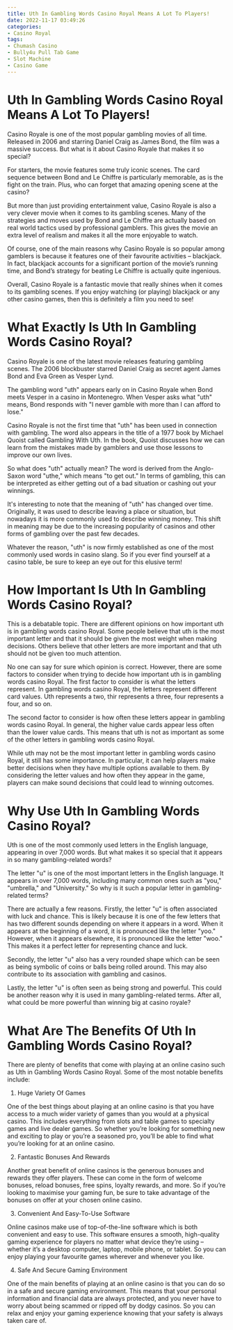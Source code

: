 ```yaml
---
title: Uth In Gambling Words Casino Royal Means A Lot To Players!
date: 2022-11-17 03:49:26
categories:
- Casino Royal
tags:
- Chumash Casino
- Bully4u Pull Tab Game
- Slot Machine
- Casino Game
---
```



#  Uth In Gambling Words Casino Royal Means A Lot To Players!

Casino Royale is one of the most popular gambling movies of all time. Released in 2006 and starring Daniel Craig as James Bond, the film was a massive success. But what is it about Casino Royale that makes it so special?

For starters, the movie features some truly iconic scenes. The card sequence between Bond and Le Chiffre is particularly memorable, as is the fight on the train. Plus, who can forget that amazing opening scene at the casino?

But more than just providing entertainment value, Casino Royale is also a very clever movie when it comes to its gambling scenes. Many of the strategies and moves used by Bond and Le Chiffre are actually based on real world tactics used by professional gamblers. This gives the movie an extra level of realism and makes it all the more enjoyable to watch.

Of course, one of the main reasons why Casino Royale is so popular among gamblers is because it features one of their favourite activities – blackjack. In fact, blackjack accounts for a significant portion of the movie’s running time, and Bond’s strategy for beating Le Chiffre is actually quite ingenious.

Overall, Casino Royale is a fantastic movie that really shines when it comes to its gambling scenes. If you enjoy watching (or playing) blackjack or any other casino games, then this is definitely a film you need to see!

#  What Exactly Is Uth In Gambling Words Casino Royal?

Casino Royale is one of the latest movie releases featuring gambling scenes. The 2006 blockbuster starred Daniel Craig as secret agent James Bond and Eva Green as Vesper Lynd. 

The gambling word "uth" appears early on in Casino Royale when Bond meets Vesper in a casino in Montenegro. When Vesper asks what "uth" means, Bond responds with "I never gamble with more than I can afford to lose." 

Casino Royale is not the first time that "uth" has been used in connection with gambling. The word also appears in the title of a 1977 book by Michael Quoist called Gambling With Uth. In the book, Quoist discusses how we can learn from the mistakes made by gamblers and use those lessons to improve our own lives. 

So what does "uth" actually mean? The word is derived from the Anglo-Saxon word "uthe," which means "to get out." In terms of gambling, this can be interpreted as either getting out of a bad situation or cashing out your winnings. 

It's interesting to note that the meaning of "uth" has changed over time. Originally, it was used to describe leaving a place or situation, but nowadays it is more commonly used to describe winning money. This shift in meaning may be due to the increasing popularity of casinos and other forms of gambling over the past few decades. 

Whatever the reason, "uth" is now firmly established as one of the most commonly used words in casino slang. So if you ever find yourself at a casino table, be sure to keep an eye out for this elusive term!

#  How Important Is Uth In Gambling Words Casino Royal?

This is a debatable topic. There are different opinions on how important uth is in gambling words casino Royal. Some people believe that uth is the most important letter and that it should be given the most weight when making decisions. Others believe that other letters are more important and that uth should not be given too much attention.

No one can say for sure which opinion is correct. However, there are some factors to consider when trying to decide how important uth is in gambling words casino Royal. The first factor to consider is what the letters represent. In gambling words casino Royal, the letters represent different card values. Uth represents a two, thir represents a three, four represents a four, and so on.

The second factor to consider is how often these letters appear in gambling words casino Royal. In general, the higher value cards appear less often than the lower value cards. This means that uth is not as important as some of the other letters in gambling words casino Royal.

While uth may not be the most important letter in gambling words casino Royal, it still has some importance. In particular, it can help players make better decisions when they have multiple options available to them. By considering the letter values and how often they appear in the game, players can make sound decisions that could lead to winning outcomes.

#  Why Use Uth In Gambling Words Casino Royal?

Uth is one of the most commonly used letters in the English language, appearing in over 7,000 words. But what makes it so special that it appears in so many gambling-related words?

The letter "u" is one of the most important letters in the English language. It appears in over 7,000 words, including many common ones such as "you," "umbrella," and "University." So why is it such a popular letter in gambling-related terms?

There are actually a few reasons. Firstly, the letter "u" is often associated with luck and chance. This is likely because it is one of the few letters that has two different sounds depending on where it appears in a word. When it appears at the beginning of a word, it is pronounced like the letter "yoo." However, when it appears elsewhere, it is pronounced like the letter "woo." This makes it a perfect letter for representing chance and luck.

Secondly, the letter "u" also has a very rounded shape which can be seen as being symbolic of coins or balls being rolled around. This may also contribute to its association with gambling and casinos.

Lastly, the letter "u" is often seen as being strong and powerful. This could be another reason why it is used in many gambling-related terms. After all, what could be more powerful than winning big at casino royale?

#  What Are The Benefits Of Uth In Gambling Words Casino Royal?

There are plenty of benefits that come with playing at an online casino such as Uth in Gambling Words Casino Royal. Some of the most notable benefits include:

1. Huge Variety Of Games

One of the best things about playing at an online casino is that you have access to a much wider variety of games than you would at a physical casino. This includes everything from slots and table games to specialty games and live dealer games. So whether you’re looking for something new and exciting to play or you’re a seasoned pro, you’ll be able to find what you’re looking for at an online casino.

2. Fantastic Bonuses And Rewards

Another great benefit of online casinos is the generous bonuses and rewards they offer players. These can come in the form of welcome bonuses, reload bonuses, free spins, loyalty rewards, and more. So if you’re looking to maximise your gaming fun, be sure to take advantage of the bonuses on offer at your chosen online casino.

3. Convenient And Easy-To-Use Software

Online casinos make use of top-of-the-line software which is both convenient and easy to use. This software ensures a smooth, high-quality gaming experience for players no matter what device they’re using – whether it’s a desktop computer, laptop, mobile phone, or tablet. So you can enjoy playing your favourite games wherever and whenever you like.

4. Safe And Secure Gaming Environment

One of the main benefits of playing at an online casino is that you can do so in a safe and secure gaming environment. This means that your personal information and financial data are always protected, and you never have to worry about being scammed or ripped off by dodgy casinos. So you can relax and enjoy your gaming experience knowing that your safety is always taken care of.